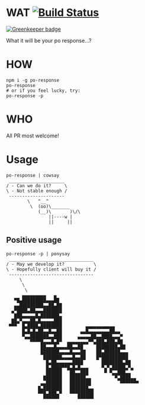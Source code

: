 # WAT [![Build Status](https://travis-ci.org/syzer/po-answer.svg?branch=master)](https://travis-ci.org/syzer/po-answer)

[![Greenkeeper badge](https://badges.greenkeeper.io/syzer/po-answer.svg)](https://greenkeeper.io/)

What it will be your po response...?

# HOW

```
npm i -g po-response
po-response
# or if you feel lucky, try:
po-response -p
```

# WHO

All PR most welcome!

# Usage

```
po-response | cowsay
 _____________________
/ - Can we do it?     \
\ - Not stable enough /
 ---------------------
        \   ^__^
         \  (oo)\_______
            (__)\       )\/\
                ||----w |
                ||     ||
```

## Positive usage
```
po-response -p | ponysay
 ________________________________
/ - May we develop it?           \
\ - Hopefully client will buy it /
 --------------------------------
     \
      \
       \
      ▄▄▄▄▄▄▄▄▄   ▄
   ▀█▄█████████▄▄▄██
   ▄▄█████████▄▄██▄██
  ▄▀████▄██▄▄▄███████
   ███▄▄▄▄▄█▄███████▄
  ██▄▀▄▄▄██▄█▄▄▄▄▄███
 ▀▀▀  █▄████▄████████         ▄▄▄▄▄▄▄▄▄▄▄
      █▄█▄█▄██▄▄█▄▄██       ▄▄█▄▄▄▄▄▄▄▄██▄▄
      ▀▄▄███████▄▄███      ▄▄▄▄▄██▄▄████▄▄▄▀
         ▀▀▀▀█▄▄▄█▄█▀  ▄▄▄▄▄▄▄▄▀▀▄███▄███▄██
             ██▄▄▄█▄▄▄▄██▄▄██     ████████▄██
             ███████▄▄▄▄█▄▄▄██    ██▄██████▄▄▄
              ███████▄▄▄▄█▄▄██    █▀██████████
               █▄██▄▄▄▄▄▄████       ████████▄██
               █▄████▀▀█▄█▄█▄▄▄     ▀▄▀▄█████▄▀▄
               ██████   ██▄▄███      ▀ ▀▄▄███▄▄
              ███████   ██████▄▄         ▀▄████▄▄
             ▄▄██████   ████████           ▀▀▀▀▀▀▀
            █▄███████   ███████▄▄
            ▀▀█▄███▄▀   ▀▀▀██████
              ▀▀▀▀▀▀       ▀▀▀▀▀▀

```

